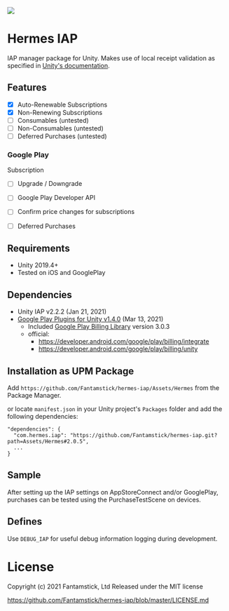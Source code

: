 ![](https://img.shields.io/badge/version-v2.0.5-green)
# Hermes IAP

IAP manager package for Unity. Makes use of local receipt validation as specified in [Unity's  documentation](https://docs.unity3d.com/Manual/UnityIAPValidatingReceipts.html).

## Features

- [x] Auto-Renewable Subscriptions
- [x] Non-Renewing Subscriptions
- [ ] Consumables (untested)
- [ ] Non-Consumables  (untested)
- [ ] Deferred Purchases (untested)

### Google Play
Subscription
- [ ] Upgrade / Downgrade
- [ ] Google Play Developer API
- [ ] Confirm price changes for subscriptions
- [ ] Deferred Purchases


## Requirements

- Unity 2019.4+
- Tested on iOS and GooglePlay

## Dependencies

- Unity IAP  v2.2.2  (Jan 21, 2021)
- [Google Play Plugins for Unity v1.4.0](https://github.com/google/play-unity-plugins) (Mar 13, 2021)
    - Included [Google Play Billing Library](https://developer.android.com/google/play/billing/integrate) version 3.0.3
    - official: 
      - https://developer.android.com/google/play/billing/integrate
      - https://developer.android.com/google/play/billing/unity

## Installation as UPM Package
Add `https://github.com/Fantamstick/hermes-iap/Assets/Hermes` from the Package Manager.

or locate `manifest.json` in your Unity project's `Packages` folder and add the following dependencies:
```
"dependencies": {
  "com.hermes.iap": "https://github.com/Fantamstick/hermes-iap.git?path=Assets/Hermes#2.0.5",
  ...
}
```

## Sample

After setting up the IAP settings on AppStoreConnect and/or GooglePlay, purchases can be tested using the PurchaseTestScene on devices.

## Defines

Use `DEBUG_IAP` for useful debug information logging during development.

# License

Copyright (c) 2021 Fantamstick, Ltd
Released under the MIT license

https://github.com/Fantamstick/hermes-iap/blob/master/LICENSE.md
